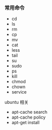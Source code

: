 ### 常用命令

* cd
* ls
* rm
* cp
* mv
* cat
* less
* tail
* su
* sudo
* ps
* kill
* chmod
* chown
* service

ubuntu 相关

* apt-cache search
* apt-cache policy
* apt-get install
